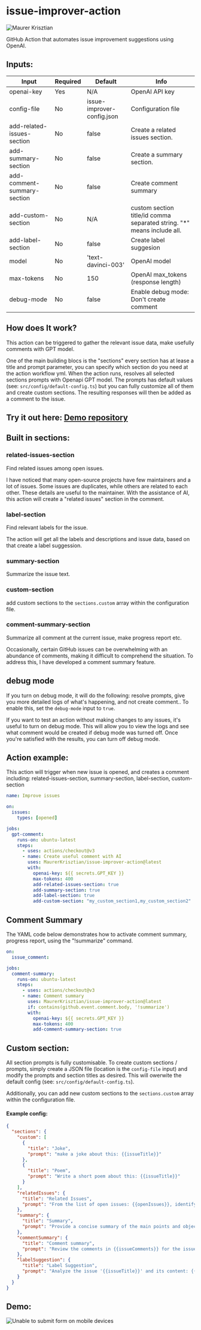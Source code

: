 # issue-improver-action

![Maurer Krisztian](https://user-images.githubusercontent.com/48491140/234571713-eb6a3708-40b5-4b81-903d-7c4d0b16ccea.png)

GitHub Action that automates issue improvement suggestions using OpenAI.

## Inputs:

| Input                      | Required | Default                    | Info                                                                   |
|----------------------------|----------|----------------------------|------------------------------------------------------------------------|
| openai-key                   | Yes      | N/A                        | OpenAI API key                                                         |
| config-file                | No       | issue-improver-config.json | Configuration file                                                     |
| add-related-issues-section | No       | false                      | Create a related issues section.                                       |
| add-summary-section        | No       | false                       | Create a summary section.                                              |
| add-comment-summary-section        | No       |    false                      | Create comment summary                                                 |
| add-custom-section         | No       |    N/A                        | custom section title/id comma separated string. "*" means include all. |
| add-label-section          | No       |  false                        | Create label suggesion                                                 |
| model                      | No       | 'text-davinci-003'         | OpenAI model                                                           |
| max-tokens                 | No       | 150                        | OpenAI max_tokens (response length)                                    |
| debug-mode                | No       | false                      | Enable debug mode: Don't create comment                                |


## How does It work?

This action can be triggered to gather the relevant issue data, make usefully comments with GPT model.

One of the main building blocs is the "sections" every section has at lease a title and prompt parameter,
you can specify which section do you need at the action workflow yml. When the action runs, resolves all selected sections prompts with Openapi GPT model.
The prompts has default values (see: `src/config/default-config.ts`) but you can fully customize all of them and create custom sections.
The resulting responses will then be added as a comment to the issue.

## Try it out here: [Demo repository](https://github.com/MaurerKrisztian/issue-improver-action-demo)

## Built in sections:

### related-issues-section
Find related issues among open issues.

I have noticed that many open-source projects have few maintainers and a lot of issues.
Some issues are duplicates, while others are related to each other. These details are useful to the maintainer.
With the assistance of AI, this action will create a "related issues" section in the comment.

### label-section
Find relevant labels for the issue.

The action will get all the labels and descriptions and issue data, based on that create a label suggession.

### summary-section
Summarize the issue text.

### custom-section
add custom sections to the `sections.custom` array within the configuration file.

### comment-summary-section
Summarize all comment at the current issue, make progress report etc.

Occasionally, certain GitHub issues can be overwhelming with an abundance of comments, making it difficult to comprehend the situation. To address this, I have developed a comment summary feature.

## debug mode
If you turn on debug mode, it will do the following: resolve prompts, give you more detailed logs of what's happening, and not create comment.. To enable this, set the `debug-mode` input to `true`.

If you want to test an action without making changes to any issues, it's useful to turn on debug mode. This will allow you to view the logs and see what comment would be created if debug mode was turned off. Once you're satisfied with the results, you can turn off debug mode.
## Action example:
This action will trigger when new issue is opened,
and creates a comment including: related-issues-section, summary-section, label-section, custom-section

```yml
name: Improve issues

on:
  issues:
    types: [opened]

jobs:
  gpt-comment:
    runs-on: ubuntu-latest
    steps:
      - uses: actions/checkout@v3
      - name: Create useful comment with AI
        uses: MaurerKrisztian/issue-improver-action@latest
        with:
          openai-key: ${{ secrets.GPT_KEY }}
          max-tokens: 400
          add-related-issues-section: true
          add-summary-section: true
          add-label-section: true
          add-custom-section: "my_custom_section1,my_custom_section2"
```

## Comment Summary
The YAML code below demonstrates how to activate comment summary, progress report, using the "!summarize" command.

```yml
on:
  issue_comment:

jobs:
  comment-summary:
    runs-on: ubuntu-latest
    steps:
      - uses: actions/checkout@v3
      - name: Comment summary
        uses: MaurerKrisztian/issue-improver-action@latest
        if: contains(github.event.comment.body, '!summarize')
        with:
          openai-key: ${{ secrets.GPT_KEY }}
          max-tokens: 400
          add-comment-summary-section: true
```

## Custom section:
All section prompts is fully customisable.
To create custom sections / prompts, simply create a JSON file (location is the `config-file` input) and modify the prompts and section titles as desired. This will owerwite the default config (see: `src/config/default-config.ts`). 

Additionally, you can add new custom sections to the `sections.custom` array within the configuration file.

#### Example config:
```json
{
  "sections": {
    "custom": [
      {
        "title": "Joke",
        "prompt": "make a joke about this: {{issueTitle}}"
      },
      {
        "title": "Poem",
        "prompt": "Write a short poem about this: {{issueTitle}}"
      }
    ],
    "relatedIssues": {
      "title": "Related Issues",
      "prompt": "From the list of open issues: {{openIssues}}, identify the most relevant ones related to '{{issueTitle}}' and provide a brief description of their similarities. Just the very simmilar related issues to '{{issueTitle}}' shoud be included in the answer, if none is very similar, andwer with 'none',"
    },
    "summary": {
      "title": "Summary",
      "prompt": "Provide a concise summary of the main points and objectives presented in the issue '{{issueTitle}}' and its content: {{issueBody}}."
    },
    "commentSummary": {
      "title": "Comment summary",
      "prompt": "Review the comments in {{issueComments}} for the issue '{{issueTitle}}' and its content: {{issueBody}}. Extract the key takeaways, notable updates, and any consensus reached, and provide a concise summary of the discussion."
    },
    "labelSuggestion": {
      "title": "Label Suggestion",
      "prompt": "Analyze the issue '{{issueTitle}}' and its content: {{issueBody}}, and suggest appropriate labels from the available labels {{allLabels}} that accurately represent the topic, scope, and complexity of the issue. The response shoud only include a label and why its suitable."
    }
  }
}
```

## Demo:
![Unable to submit form on mobile devices](https://user-images.githubusercontent.com/48491140/236701094-1d46c2bc-1d6c-4335-a0b9-27daf0688841.png)

